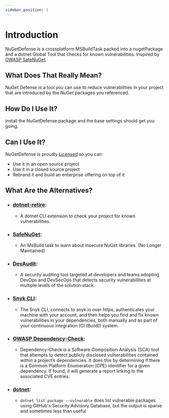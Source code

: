 ```yaml
---
sidebar_position: 1
---
```


# Introduction

NuGetDefense is a crossplatform MSBuildTask packed into a nugetPackage and a dotnet Global Tool that checks for known vulnerabilities. Inspired by [OWASP SafeNuGet](https://github.com/OWASP/SafeNuGet).

## What Does That Really Mean?

NuGet Defense is a tool you can use to reduce vulnerabilities in your project that are introduced by the NuGet packages you referenced.

## How Do I Use It?

install the NuGetDefense package and the base settings should get you going.

## Can I Use It?

NuGetDefense is proudly [Licensed](https://github.com/digitalcoyote/NuGetDefense/blob/master/LICENSE) so you can:

* Use it in an open source project
* Use it in a closed source project
* Rebrand it and build an enterprise offering on top of it

## What Are the Alternatives?

 * ### [dotnet-retire](https://github.com/RetireNet/dotnet-retire):
   * A dotnet CLI extension to check your project for known vulnerabilities.
 * ### [SafeNuGet](https://github.com/OWASP/SafeNuGet):
   * An MsBuild task to warn about insecure NuGet libraries. (No Longer Maintained)
 * ### [DevAudit](https://github.com/sonatype-nexus-community/DevAudit):
   * A security auditing tool targeted at developers and teams adopting DevOps and DevSecOps that detects security vulnerabilities at multiple levels of the solution stack.
 * ### [Snyk CLI](https://support.snyk.io/hc/en-us/articles/360003812458-Getting-started-with-the-CLI):
   * The Snyk CLI, connects to snyk.io over https, authenticates your machine with your account, and then helps you find and fix known vulnerabilities in your dependencies, both manually and as part of your continuous integration (CI (Build)) system.
 * ### [OWASP Dependency-Check](https://owasp.org/www-project-dependency-check/):
   * Dependency-Check is a Software Composition Analysis (SCA) tool that attempts to detect publicly disclosed vulnerabilities contained within a project’s dependencies. It does this by determining if there is a Common Platform Enumeration (CPE) identifier for a given dependency. If found, it will generate a report linking to the associated CVE entries.
 * ### [dotnet](https://docs.microsoft.com/en-us/dotnet/core/tools/dotnet-list-package):
   * `dotnet list package --vulnerable` does list vulnerable packages using GitHub's Security Advisory Database, but the output is sparse and sometimes less than useful